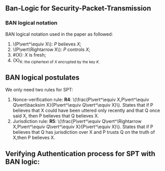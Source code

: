 <script type="text/javascript" src="http://cdn.mathjax.org/mathjax/latest/MathJax.js?config=default"></script>

## Ban-Logic for Security-Packet-Transmission
### BAN logical notation
BAN logical notation used in the paper as followed:
1. \\(P\vert^\equiv X\\): *P* believes *X*;
2. \\(P\vert\Rightarrow X\\): *P* controls *X*; 
3. #(X): *X* is fresh;
4. {X}<sub>K: the ciphertext of *X* encrypted by the key *K*.
##  BAN logical postulates
We only need two rules for SPT:
1. Nonce-verification rule:
**R4**: 
\\(\frac{P\vert^\equiv X,P\vert^\equiv Q\vert\backsim X}{P\vert^\equiv Q\vert^\equiv X}\\). States that if P believes that X could have been uttered only recently and that Q once said X, then P believes that Q believes X.
2. Jurisdiction rule:
**R5**:
\\(\frac{P\vert^\equiv Q\vert^\Rightarrow X,P\vert^\equiv Q\vert^\equiv X}{P\vert^\equiv X}\\). States that if P believes that Q has jurisdiction over X and P trusts Q on the truth of X,then P believes X.

## Verifying Authentication process for SPT with BAN logic:





